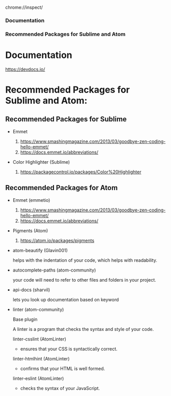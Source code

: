 chrome://inspect/

### Documentation
### Recommended Packages for Sublime and Atom

# Documentation

https://devdocs.io/


# Recommended Packages for Sublime and Atom:

## Recommended Packages for Sublime

 - Emmet

   1. https://www.smashingmagazine.com/2013/03/goodbye-zen-coding-hello-emmet/
   2. https://docs.emmet.io/abbreviations/

 - Color Highlighter (Sublime)
   
   1. https://packagecontrol.io/packages/Color%20Highlighter  

## Recommended Packages for Atom

 - Emmet (emmetio)

   1. https://www.smashingmagazine.com/2013/03/goodbye-zen-coding-hello-emmet/
   2. https://docs.emmet.io/abbreviations/

 - Pigments (Atom)

   1. https://atom.io/packages/pigments

 - atom-beautify (Glavin001)
 
    helps with the indentation of your code, which helps with readability. 

 - autocomplete-paths (atom-community)

   your code will need to refer to other files and folders in your project.  

 - api-docs (sharvil)

    lets you look up documentation based on keyword  

 -  linter (atom-community) 

    Base plugin
 
    A linter is a program that checks the syntax and style of your code.   

    linter-csslint (AtomLinter)

     - ensures that your CSS is syntactically correct.

    linter-htmlhint (AtomLinter)
    
     - confirms that your HTML is well formed. 

    linter-eslint (AtomLinter)
    
     - checks the syntax of your JavaScript.